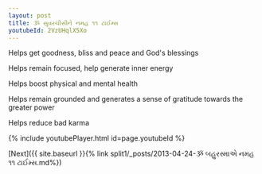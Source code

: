 ```yaml
---
layout: post
title: ૐ સુવરચીસીને નમહ ૧૧ ટાઈમ્સ
youtubeId: 2VzUHqlX5Xo
---
```

 
 
Helps get goodness, bliss and peace and God's blessings
 
Helps remain focused, help generate inner energy 
 
Helps boost physical and mental health 
 
Helps remain grounded and generates a sense of gratitude towards the greater power 
 
Helps reduce bad karma
 
 
 
 


{% include youtubePlayer.html id=page.youtubeId %}
 
[Next]({{ site.baseurl }}{% link  split1/_posts/2013-04-24-ૐ બહુરસ્માએ નમહ ૧૧ ટાઈમ્સ.md%})
 
